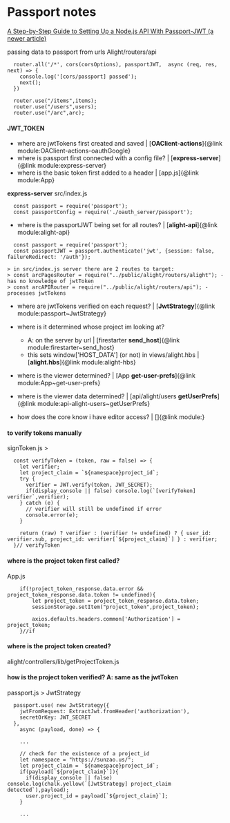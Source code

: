 # Passport notes

[A Step-by-Step Guide to Setting Up a Node.js API With Passport-JWT (a newer article)](https://medium.com/better-programming/perfect-structure-to-authenticate-authorize-api-with-node-js-and-passport-jwt-d529b1a618ba)   

passing data to passport from urls
Alight/routers/api
```
  router.all('/*', cors(corsOptions), passportJWT,  async (req, res, next) => {
    console.log('[cors/passport] passed');
    next();
  })

  router.use("/items",items);
  router.use("/users",users);
  router.use("/arc",arc);
```

#### JWT_TOKEN
  - where are jwtTokens first created and saved | [**OAClient-actions**]{@link module:OAClient-actions-oauthGoogle}
  - where is passport first connected with a config file? | [**express-server**]{@link module:express-server}
  - where is the basic token first added to a header | [app.js]{@link module:App}

**express-server** src/index.js
```
  const passport = require('passport');
  const passportConfig = require('./oauth_server/passport');
```

  - where is the passportJWT being set for all routes? | [**alight-api**]{@link module:alight-api}
```
  const passport = require('passport');
  const passportJWT = passport.authenticate('jwt', {session: false, failureRedirect: '/auth'});
```
    > in src/index.js server there are 2 routes to target:
    > const arcPagesRouter = require("../public/alight/routers/alight"); - has no knowledge of jwtToken
    > const arcAPIRouter = require("../public/alight/routers/api"); - processes jwtTokens

  - where are jwtTokens verified on each request? | [**JwtStrategy**]{@link module:passport~JwtStrategy}
  - where is it determined whose project im looking at?
    - A: on the server by url | [firestarter **send_host**]{@link module:firestarter~send_host}
    - this sets window['HOST_DATA'] (or not) in views/alight.hbs | [**alight.hbs**]{@link module:alight-hbs}

  - where is the viewer determined? | [App **get-user-prefs**]{@link module:App~get-user-prefs}
  - where is the viewer data determined? | [api/alight/users **getUserPrefs**]{@link module:api-alight-users~getUserPrefs}
  - how does the core know i have editor access? | []{@link module:}

#### to verify tokens manually
signToken.js >
```
  const verifyToken = (token, raw = false) => {
    let verifier;
    let project_claim = `${namespace}project_id`;
    try {
      verifier = JWT.verify(token, JWT_SECRET);
      if(display_console || false) console.log(`[verifyToken] verifier`,verifier);
    } catch (e) {
      // verifier will still be undefined if error
      console.error(e);
    }

    return (raw) ? verifier : (verifier != undefined) ? { user_id: verifier.sub, project_id: verifier[`${project_claim}`] } : verifier;
  }// verifyToken
```

#### where is the project token first called?
App.js
```
	if(!project_token_response.data.error && project_token_response.data.token != undefined){
		let project_token = project_token_response.data.token;
		sessionStorage.setItem("project_token",project_token);

		axios.defaults.headers.common['Authorization'] = project_token;
	}//if
```

#### where is the project token created?
alight/controllers/lib/getProjectToken.js

#### how is the project token verified? A: same as the jwtToken
passport.js > JwtStrategy
```
  passport.use( new JwtStrategy({
    jwtFromRequest: ExtractJwt.fromHeader('authorization'),
    secretOrKey: JWT_SECRET
  },
    async (payload, done) => {

    ...

    // check for the existence of a project_id
    let namespace = "https://sunzao.us/";
    let project_claim = `${namespace}project_id`;
    if(payload[`${project_claim}`]){
      if(display_console || false) console.log(chalk.yellow(`[JwtStrategy] project_claim detected`),payload);
      user.project_id = payload[`${project_claim}`];
    }

    ...
```
